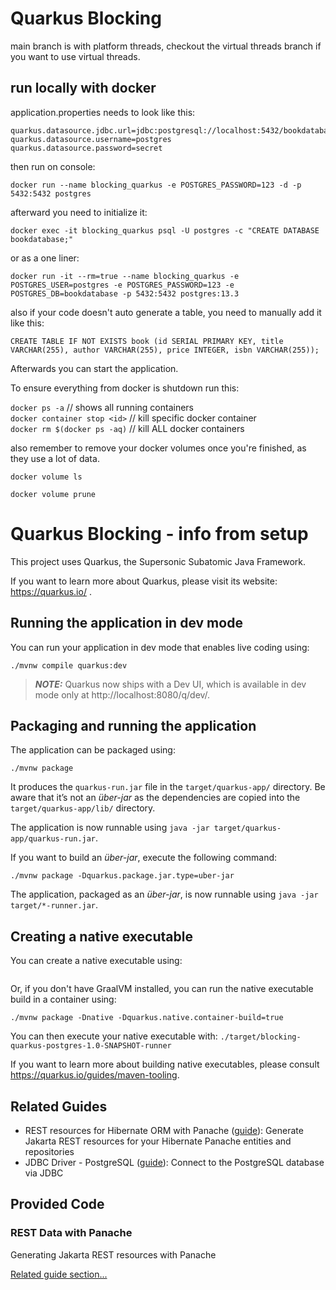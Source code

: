 # Quarkus Blocking

main branch is with platform threads, checkout the virtual threads branch if you want to use virtual threads.

## run locally with docker

application.properties needs to look like this:
```
quarkus.datasource.jdbc.url=jdbc:postgresql://localhost:5432/bookdatabase
quarkus.datasource.username=postgres
quarkus.datasource.password=secret
```

then run on console:
```
docker run --name blocking_quarkus -e POSTGRES_PASSWORD=123 -d -p 5432:5432 postgres
```
afterward you need to initialize it:
```
docker exec -it blocking_quarkus psql -U postgres -c "CREATE DATABASE bookdatabase;"
```
or as a one liner:
```
docker run -it --rm=true --name blocking_quarkus -e POSTGRES_USER=postgres -e POSTGRES_PASSWORD=123 -e POSTGRES_DB=bookdatabase -p 5432:5432 postgres:13.3
```
also if your code doesn't auto generate a table, you need to manually add it like this:
```
CREATE TABLE IF NOT EXISTS book (id SERIAL PRIMARY KEY, title VARCHAR(255), author VARCHAR(255), price INTEGER, isbn VARCHAR(255));
```


Afterwards you can start the application.

To ensure everything from docker is shutdown run this:

`docker ps -a` // shows all running containers  
`docker container stop <id>` // kill specific docker container   
`docker rm $(docker ps -aq)`  // kill ALL docker containers

also remember to remove your docker volumes once you're finished, as they use a lot of data.

```
docker volume ls

docker volume prune
```

# Quarkus Blocking - info from setup
 
This project uses Quarkus, the Supersonic Subatomic Java Framework.

If you want to learn more about Quarkus, please visit its website: https://quarkus.io/ .

## Running the application in dev mode

You can run your application in dev mode that enables live coding using:

```shell script
./mvnw compile quarkus:dev
```

> **_NOTE:_**  Quarkus now ships with a Dev UI, which is available in dev mode only at http://localhost:8080/q/dev/.

## Packaging and running the application

The application can be packaged using:

```shell script
./mvnw package
```

It produces the `quarkus-run.jar` file in the `target/quarkus-app/` directory.
Be aware that it’s not an _über-jar_ as the dependencies are copied into the `target/quarkus-app/lib/` directory.

The application is now runnable using `java -jar target/quarkus-app/quarkus-run.jar`.

If you want to build an _über-jar_, execute the following command:

```shell script
./mvnw package -Dquarkus.package.jar.type=uber-jar
```

The application, packaged as an _über-jar_, is now runnable using `java -jar target/*-runner.jar`.

## Creating a native executable

You can create a native executable using:

```shell script

```

Or, if you don't have GraalVM installed, you can run the native executable build in a container using:

```shell script
./mvnw package -Dnative -Dquarkus.native.container-build=true
```

You can then execute your native executable with: `./target/blocking-quarkus-postgres-1.0-SNAPSHOT-runner`

If you want to learn more about building native executables, please consult https://quarkus.io/guides/maven-tooling.

## Related Guides

- REST resources for Hibernate ORM with Panache ([guide](https://quarkus.io/guides/rest-data-panache)): Generate Jakarta
  REST resources for your Hibernate Panache entities and repositories
- JDBC Driver - PostgreSQL ([guide](https://quarkus.io/guides/datasource)): Connect to the PostgreSQL database via JDBC

## Provided Code

### REST Data with Panache

Generating Jakarta REST resources with Panache

[Related guide section...](https://quarkus.io/guides/rest-data-panache)

